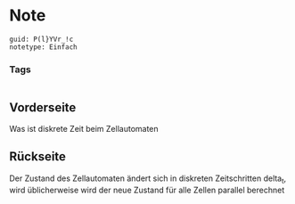 # Note
```
guid: P(l}YVr_!c
notetype: Einfach
```

### Tags
```
```

## Vorderseite
Was ist diskrete Zeit beim Zellautomaten

## Rückseite
Der Zustand des Zellautomaten ändert sich in diskreten
Zeitschritten delta<sub>t</sub>, wird üblicherweise wird der neue
Zustand für alle Zellen parallel berechnet
